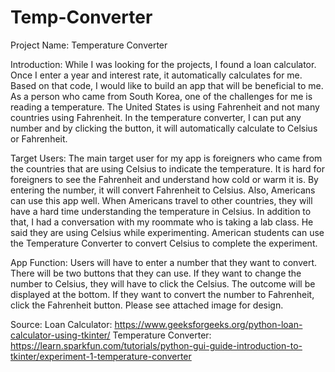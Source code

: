# Temp-Converter
Project Name: Temperature Converter

Introduction: While I was looking for the projects, I found a loan calculator. Once I enter a year and interest rate, it automatically calculates for me. Based on that code, I would like to build an app that will be beneficial to me. As a person who came from South Korea, one of the challenges for me is reading a temperature. The United States is using Fahrenheit and not many countries using Fahrenheit. In the temperature converter, I can put any number and by clicking the button, it will automatically calculate to Celsius or Fahrenheit.

Target Users: The main target user for my app is foreigners who came from the countries that are using Celsius to indicate the temperature. It is hard for foreigners to see the Fahrenheit and understand how cold or warm it is. By entering the number, it will convert Fahrenheit to Celsius. Also, Americans can use this app well. When Americans travel to other countries, they will have a hard time understanding the temperature in Celsius. In addition to that, I had a conversation with my roommate who is taking a lab class. He said they are using Celsius while experimenting. American students can use the Temperature Converter to convert Celsius to complete the experiment.

App Function: Users will have to enter a number that they want to convert. There will be two buttons that they can use. If they want to change the number to Celsius, they will have to click the Celsius. The outcome will be displayed at the bottom. If they want to convert the number to Fahrenheit, click the Fahrenheit button. Please see attached image for design.

Source:
Loan Calculator: https://www.geeksforgeeks.org/python-loan-calculator-using-tkinter/
Temperature Converter: https://learn.sparkfun.com/tutorials/python-gui-guide-introduction-to-tkinter/experiment-1-temperature-converter 
